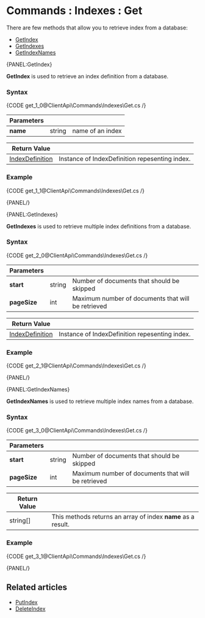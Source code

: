 # Commands : Indexes : Get

There are few methods that allow you to retrieve index from a database:   
- [GetIndex](../../../client-api/commands/indexes/get#getindex)   
- [GetIndexes](../../../client-api/commands/indexes/get#getindexes)   
- [GetIndexNames](../../../client-api/commands/indexes/get#getindexnames)   

{PANEL:GetIndex}

**GetIndex** is used to retrieve an index definition from a database.

### Syntax

{CODE get_1_0@ClientApi\Commands\Indexes\Get.cs /}

| Parameters | | |
| ------------- | ------------- | ----- |
| **name** | string | name of an index |

| Return Value | |
| ------------- | ----- |
| [IndexDefinition](../../../glossary/indexes/index-definition) | Instance of IndexDefinition repesenting index. |

### Example

{CODE get_1_1@ClientApi\Commands\Indexes\Get.cs /}

{PANEL/}

{PANEL:GetIndexes}

**GetIndexes** is used to retrieve multiple index definitions from a database.

### Syntax

{CODE get_2_0@ClientApi\Commands\Indexes\Get.cs /}

| Parameters | | |
| ------------- | ------------- | ----- |
| **start** | string | Number of documents that should be skipped |
| **pageSize** | int | Maximum number of documents that will be retrieved  |

| Return Value | |
| ------------- | ----- |
| [IndexDefinition](../../../glossary/indexes/index-definition) | Instance of IndexDefinition repesenting index. |

### Example

{CODE get_2_1@ClientApi\Commands\Indexes\Get.cs /}

{PANEL/}

{PANEL:GetIndexNames}

**GetIndexNames** is used to retrieve multiple index names from a database.

### Syntax

{CODE get_3_0@ClientApi\Commands\Indexes\Get.cs /}

| Parameters | | |
| ------------- | ------------- | ----- |
| **start** | string | Number of documents that should be skipped |
| **pageSize** | int | Maximum number of documents that will be retrieved |

| Return Value | |
| ------------- | ----- |
| string[] | This methods returns an array of index **name** as a result. |

### Example

{CODE get_3_1@ClientApi\Commands\Indexes\Get.cs /}

{PANEL/}

## Related articles

- [PutIndex](../../../client-api/commands/indexes/put)  
- [DeleteIndex](../../../client-api/commands/indexes/delete)  